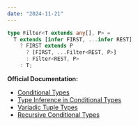 ```yaml
---
date: "2024-11-21"
---
```

```ts
type Filter<T extends any[], P> = 
  T extends [infer FIRST, ...infer REST]
    ? FIRST extends P 
      ? [FIRST, ...Filter<REST, P>]
      : Filter<REST, P>
    : T;
```

**Official Documentation:**
- [Conditional Types](https://www.typescriptlang.org/docs/handbook/2/conditional-types.html)
- [Type Inference in Conditional Types](https://www.typescriptlang.org/docs/handbook/2/conditional-types.html#inferring-within-conditional-types)
- [Variadic Tuple Types](https://www.typescriptlang.org/docs/handbook/release-notes/typescript-4-0.html#variadic-tuple-types)
- [Recursive Conditional Types](https://www.typescriptlang.org/docs/handbook/release-notes/typescript-4-1.html#recursive-conditional-types)

